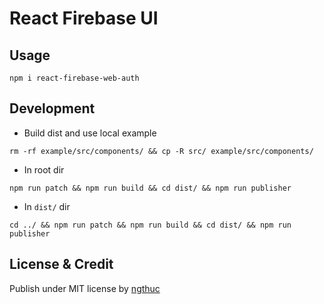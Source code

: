 # React Firebase UI

## Usage
```
npm i react-firebase-web-auth
```

## Development
* Build dist and use local example
```
rm -rf example/src/components/ && cp -R src/ example/src/components/
```

* In root dir
```
npm run patch && npm run build && cd dist/ && npm run publisher
```

* In `dist/` dir
```
cd ../ && npm run patch && npm run build && cd dist/ && npm run publisher
```

## License & Credit
Publish under MIT license by [ngthuc](https://ngthuc.com)

